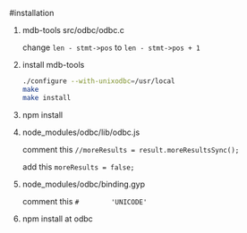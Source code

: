 #installation

1. mdb-tools src/odbc/odbc.c

    change `len - stmt->pos` to `len - stmt->pos + 1`

2. install mdb-tools

    ```bash
    ./configure --with-unixodbc=/usr/local
    make
    make install
    ```

3. npm install
4. node_modules/odbc/lib/odbc.js

    comment this `//moreResults = result.moreResultsSync();`

    add this `moreResults = false;`

5. node_modules/odbc/binding.gyp

    comment this `#        'UNICODE'`

6. npm install at odbc
    

